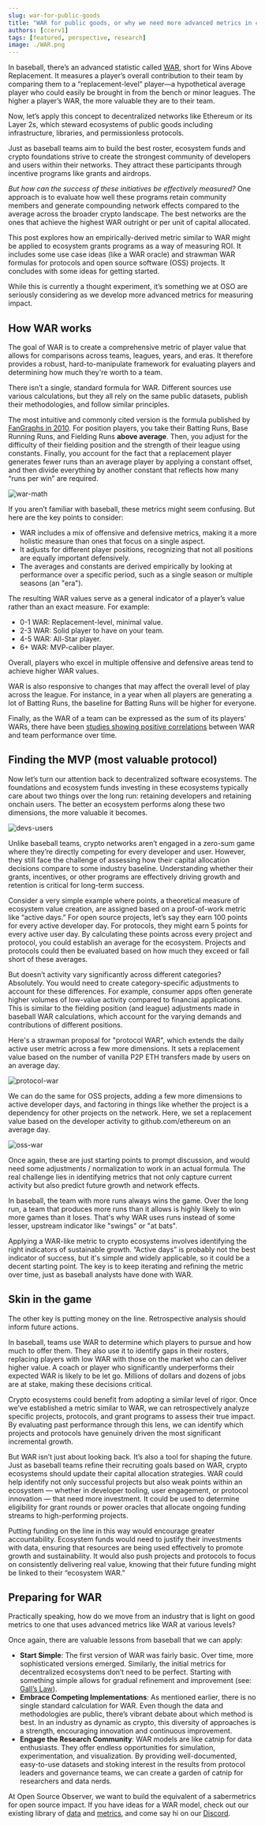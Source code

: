 ```yaml
---
slug: war-for-public-goods
title: "WAR for public goods, or why we need more advanced metrics in crypto"
authors: [ccerv1]
tags: [featured, perspective, research]
image: ./WAR.png
---
```


In baseball, there’s an advanced statistic called [WAR](https://en.wikipedia.org/wiki/Wins_Above_Replacement), short for Wins Above Replacement. It measures a player’s overall contribution to their team by comparing them to a “replacement-level” player—a hypothetical average player who could easily be brought in from the bench or minor leagues. The higher a player’s WAR, the more valuable they are to their team.

Now, let’s apply this concept to decentralized networks like Ethereum or its Layer 2s, which steward ecosystems of public goods including infrastructure, libraries, and permissionless protocols.

Just as baseball teams aim to build the best roster, ecosystem funds and crypto foundations strive to create the strongest community of developers and users within their networks. They attract these participants through incentive programs like grants and airdrops.

_But how can the success of these initiatives be effectively measured?_ One approach is to evaluate how well these programs retain community members and generate compounding network effects compared to the average across the broader crypto landscape. The best networks are the ones that achieve the highest WAR outright or per unit of capital allocated.

This post explores how an empirically-derived metric similar to WAR might be applied to ecosystem grants programs as a way of measuring ROI. It includes some use case ideas (like a WAR oracle) and strawman WAR formulas for protocols and open source software (OSS) projects. It concludes with some ideas for getting started.

While this is currently a thought experiment, it’s something we at OSO are seriously considering as we develop more advanced metrics for measuring impact.

<!-- truncate -->

## How WAR works

The goal of WAR is to create a comprehensive metric of player value that allows for comparisons across teams, leagues, years, and eras. It therefore provides a robust, hard-to-manipulate framework for evaluating players and determining how much they're worth to a team.

There isn’t a single, standard formula for WAR. Different sources use various calculations, but they all rely on the same public datasets, publish their methodologies, and follow similar principles.

The most intuitive and commonly cited version is the formula published by [FanGraphs in 2010](https://library.fangraphs.com/misc/war/). For position players, you take their Batting Runs, Base Running Runs, and Fielding Runs **above average**. Then, you adjust for the difficulty of their fielding position and the strength of their league using constants. Finally, you account for the fact that a replacement player generates fewer runs than an average player by applying a constant offset, and then divide everything by another constant that reflects how many “runs per win” are required.

![war-math](./war-math.png)

If you aren’t familiar with baseball, these metrics might seem confusing. But here are the key points to consider:

- WAR includes a mix of offensive and defensive metrics, making it a more holistic measure than ones that focus on a single aspect.
- It adjusts for different player positions, recognizing that not all positions are equally important defensively.
- The averages and constants are derived empirically by looking at performance over a specific period, such as a single season or multiple seasons (an "era").

The resulting WAR values serve as a general indicator of a player’s value rather than an exact measure. For example:

- 0-1 WAR: Replacement-level, minimal value.
- 2-3 WAR: Solid player to have on your team.
- 4-5 WAR: All-Star player.
- 6+ WAR: MVP-caliber player.

Overall, players who excel in multiple offensive and defensive areas tend to achieve higher WAR values.

WAR is also responsive to changes that may affect the overall level of play across the league. For instance, in a year when all players are generating a lot of Batting Runs, the baseline for Batting Runs will be higher for everyone.

Finally, as the WAR of a team can be expressed as the sum of its players' WARs, there have been [studies showing positive correlations](https://blogs.fangraphs.com/war-it-works/) between WAR and team performance over time.

## Finding the MVP (most valuable protocol)

Now let’s turn our attention back to decentralized software ecosystems. The foundations and ecosystem funds investing in these ecosystems typically care about two things over the long run: retaining developers and retaining onchain users. The better an ecosystem performs along these two dimensions, the more valuable it becomes.

![devs-users](./dev-users.png)

Unlike baseball teams, crypto networks aren’t engaged in a zero-sum game where they’re directly competing for every developer and user. However, they still face the challenge of assessing how their capital allocation decisions compare to some industry baseline. Understanding whether their grants, incentives, or other programs are effectively driving growth and retention is critical for long-term success.

Consider a very simple example where points, a theoretical measure of ecosystem value creation, are assigned based on a proof-of-work metric like “active days.” For open source projects, let’s say they earn 100 points for every active developer day. For protocols, they might earn 5 points for every active user day. By calculating these points across every project and protocol, you could establish an average for the ecosystem. Projects and protocols could then be evaluated based on how much they exceed or fall short of these averages.

But doesn’t activity vary significantly across different categories? Absolutely. You would need to create category-specific adjustments to account for these differences. For example, consumer apps often generate higher volumes of low-value activity compared to financial applications. This is similar to the fielding position (and league) adjustments made in baseball WAR calculations, which account for the varying demands and contributions of different positions.

Here's a strawman proposal for "protocol WAR", which extends the daily active user metric across a few more dimensions. It sets a replacement value based on the number of vanilla P2P ETH transfers made by users on an average day.

![protocol-war](./war-protocols.png)

We can do the same for OSS projects, adding a few more dimensions to active developer days, and factoring in things like whether the project is a dependency for other projects on the network. Here, we set a replacement value based on the developer activity to github.com/ethereum on an average day.

![oss-war](./war-projects.png)

Once again, these are just starting points to prompt discussion, and would need some adjustments / normalization to work in an actual formula. The real challenge lies in identifying metrics that not only capture current activity but also predict future growth and network effects.

In baseball, the team with more runs always wins the game. Over the long run, a team that produces more runs than it allows is highly likely to win more games than it loses. That's why WAR uses runs instead of some lesser, upstream indicator like "swings" or "at bats".

Applying a WAR-like metric to crypto ecosystems involves identifying the right indicators of sustainable growth. “Active days” is probably not the best indicator of success, but it's simple and widely applicable, so it could be a decent starting point. The key is to keep iterating and refining the metric over time, just as baseball analysts have done with WAR.

## Skin in the game

The other key is putting money on the line. Retrospective analysis should inform future actions.

In baseball, teams use WAR to determine which players to pursue and how much to offer them. They also use it to identify gaps in their rosters, replacing players with low WAR with those on the market who can deliver higher value. A coach or player who significantly underperforms their expected WAR is likely to be let go. Millions of dollars and dozens of jobs are at stake, making these decisions critical.

Crypto ecosystems could benefit from adopting a similar level of rigor. Once we've established a metric similar to WAR, we can retrospectively analyze specific projects, protocols, and grant programs to assess their true impact. By evaluating past performance through this lens, we can identify which projects and protocols have genuinely driven the most significant incremental growth.

But WAR isn’t just about looking back. It’s also a tool for shaping the future. Just as baseball teams refine their recruiting goals based on WAR, crypto ecosystems should update their capital allocation strategies. WAR could help identify not only successful projects but also weak points within an ecosystem — whether in developer tooling, user engagement, or protocol innovation — that need more investment. It could be used to determine eligibility for grant rounds or power oracles that allocate ongoing funding streams to high-performing projects.

Putting funding on the line in this way would encourage greater accountability. Ecosystem funds would need to justify their investments with data, ensuring that resources are being used effectively to promote growth and sustainability. It would also push projects and protocols to focus on consistently delivering real value, knowing that their future funding might be linked to their “ecosystem WAR.”

## Preparing for WAR

Practically speaking, how do we move from an industry that is light on good metrics to one that uses advanced metrics like WAR at various levels?

Once again, there are valuable lessons from baseball that we can apply:

- **Start Simple**: The first version of WAR was fairly basic. Over time, more sophisticated versions emerged. Similarly, the initial metrics for decentralized ecosystems don’t need to be perfect. Starting with something simple allows for gradual refinement and improvement (see: [Gall’s Law](http://principles-wiki.net/principles:gall_s_law)).
- **Embrace Competing Implementations**: As mentioned earlier, there is no single standard calculation for WAR. Even though the data and methodologies are public, there’s vibrant debate about which method is best. In an industry as dynamic as crypto, this diversity of approaches is a strength, encouraging innovation and continuous improvement.
- **Engage the Research Community**: WAR models are like catnip for data enthusiasts. They offer endless opportunities for simulation, experimentation, and visualization. By providing well-documented, easy-to-use datasets and stoking interest in the results from protocol leaders and governance teams, we can create a garden of catnip for researchers and data nerds.

At Open Source Observer, we want to build the equivalent of a sabermetrics for open source impact. If you have ideas for a WAR model, check out our existing library of [data](../../docs/integrate/datasets) and [metrics](../../docs/references/impact-metrics/), and come say hi on our [Discord](https://www.opensource.observer/discord).

